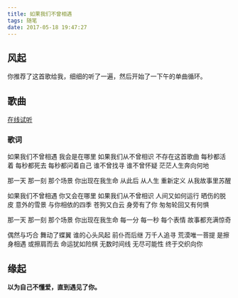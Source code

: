```yaml
---
title: 如果我们不曾相遇
tags: 随笔
date: 2017-05-18 19:47:27
---
```


## 风起 
你推荐了这首歌给我，细细的听了一遍，然后开始了一下午的单曲循环。

## 歌曲

[在线试听](http://www.xiami.com/song/1792541433)

### 歌词

如果我们不曾相遇 我会是在哪里
如果我们从不曾相识 不存在这首歌曲
每秒都活着 每秒都死去 每秒都问着自己
谁不曾找寻 谁不曾怀疑 茫茫人生奔向何地

那一天 那一刻 那个场景 你出现在我生命
从此后 从人生 重新定义 从我故事里苏醒

如果我们不曾相遇 你又会在哪里
如果我们从不曾相识 人间又如何运行
晒伤的脱皮 意外的雪景 与你相依的四季
苍狗又白云 身旁有了你 匆匆轮回又有何惧

那一天 那一刻 那个场景 你出现在我生命
每一分 每一秒 每个表情 故事都充满惊奇

偶然与巧合 舞动了蝶翼 谁的心头风起
前仆而后继 万千人追寻 荒漠唯一菩提
是擦身相遇 或擦肩而去 命运犹如险棋
无数时间线 无尽可能性 终于交织向你

## 缘起

**以为自己不懂爱，直到遇见了你。**
